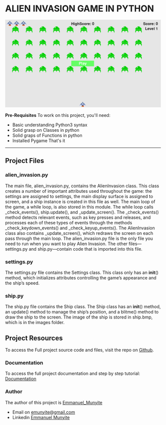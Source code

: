 # ALIEN INVASION GAME IN PYTHON

<img src="images/Alien Invasion.png" alt="Alien invasion Screenshot">

**Pre-Requisites**
To work on this project, you'll need:
- Basic understanding Python3 syntax
- Solid grasp on Classes in python
- Solid graps of Functions in python
- Installed Pygame
That's it
---
##  Project Files

### alien_invasion.py
The main file, alien_invasion.py, contains the AlienInvasion class. This class
creates a number of important attributes used throughout the game: the
settings are assigned to settings, the main display surface is assigned to
screen, and a ship instance is created in this file as well. The main loop of
the game, a while loop, is also stored in this module. The while loop calls
_check_events(), ship.update(), and _update_screen().
The _check_events() method detects relevant events, such as key
presses and releases, and processes each of these types of events through
the methods _check_keydown_events() and _check_keyup_events(). The AlienInvasion class also
contains _update_screen(), which redraws the screen on each pass through
the main loop.
The alien_invasion.py file is the only file you need to run when you want
to play Alien Invasion. The other files—settings.py and ship.py—contain code
that is imported into this file.

### settings.py
The settings.py file contains the Settings class. This class only has an __init__()
method, which initializes attributes controlling the game’s appearance and
the ship’s speed.

### ship.py
The ship.py file contains the Ship class. The Ship class has an __init__()
method, an update() method to manage the ship’s position, and a blitme()
method to draw the ship to the screen. The image of the ship is stored in
ship.bmp, which is in the images folder.


##  Project Resources
To access the Full project source code and files, visit the repo on [Github](https://github.com/munyite001/Alien-Invasion-Game-Python).

### Documentation
To access the full project documentation and step by step tutorial: [Documentation](DOCUMENTATION.md)

### Author
The author of this project is [Emmanuel_Munyite](https://github.com/munyite001)
- Email on <emunyite@gmail.com>
- Linkedin [Emmanuel Munyite](https://www.linkedin.com/in/emmanuel-munyite-68545023a/?lipi=urn%3Ali%3Apage%3Ad_flagship3_feed%3B08aMskKBRQu1mVw9TyWKkw%3D%3D)


